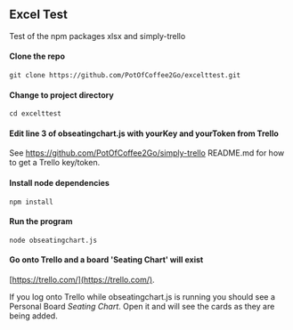 ## Excel Test

Test of the npm packages xlsx and simply-trello

#### Clone the repo
`git clone https://github.com/PotOfCoffee2Go/excelttest.git`

#### Change to project directory
`cd excelttest`

#### Edit line 3 of obseatingchart.js with yourKey and yourToken from Trello
See https://github.com/PotOfCoffee2Go/simply-trello README.md for how to get a Trello key/token.

#### Install node dependencies
`npm install`

#### Run the program
`node obseatingchart.js`

#### Go onto Trello and a board 'Seating Chart' will exist
[https://trello.com/](https://trello.com/).

If you log onto Trello while obseatingchart.js is running you should see a Personal Board *Seating Chart*. 
Open it and will see the cards as they are being added.

